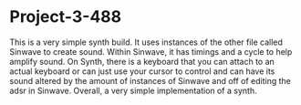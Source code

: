# Project-3-488

This is a very simple synth build. It uses instances of the other file called Sinwave to create sound. 
Within Sinwave, it has timings and a cycle to help amplify sound. 
On Synth, there is a keyboard that you can attach to an actual keyboard or can just use your cursor to control and can have its sound altered by the amount of instances of Sinwave and off of editing the adsr in Sinwave. 
Overall, a very simple implementation of a synth.
